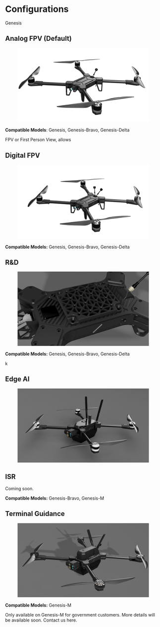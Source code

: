 # Configurations

Genesis&#x20;

## Analog FPV (Default)

<figure><img src="../.gitbook/assets/3463452354.png" alt=""><figcaption></figcaption></figure>

**Compatible Models**: Genesis, Genesis-Bravo, Genesis-Delta

FPV or First Person View, allows





## Digital FPV



<figure><img src="../.gitbook/assets/231574383456.png" alt=""><figcaption></figcaption></figure>

**Compatible Models:** Genesis, Genesis-Bravo, Genesis-Delta

## R\&D

<figure><img src="../.gitbook/assets/1323225214.png" alt=""><figcaption></figcaption></figure>



**Compatible Models:** Genesis, Genesis-Bravo, Genesis-Delta

k



## Edge AI

<figure><img src="../.gitbook/assets/df452343.PNG" alt=""><figcaption></figcaption></figure>

## ISR

Coming soon.



**Compatible Models:** Genesis-Bravo, Genesis-M



## Terminal Guidance

<figure><img src="../.gitbook/assets/312412543321443.png" alt=""><figcaption></figcaption></figure>

**Compatible Models:**  Genesis-M

Only available on Genesis-M for government customers. More details will be available soon. Contact us here.
